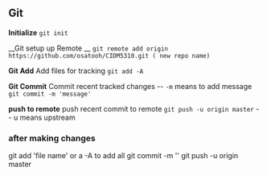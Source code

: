 ## Git

__Initialize__
`git init`

__Git setup up Remote __
`git remote add origin https://github.com/osatooh/CIDM5310.git ( new repo name)`

__Git Add__
Add files for tracking
`git add -A`

__Git Commit__
Commit recent tracked changes 
-- `-m` means to add message 
`git commit -m 'message'`


__push to remote__
push recent commit to remote
`git push -u origin master`
-- u means upstream


### after making changes 
git add 'file name' or a -A to add all 
git commit -m ''
git push -u origin master
